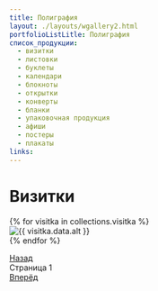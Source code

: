 ```yaml
---
title: Полиграфия
layout: ./layouts/wgallery2.html
portfolioListLitle: Полиграфия
список_продукции:
  - визитки
  - листовки
  - буклеты
  - календари
  - блокноты
  - открытки
  - конверты
  - бланки
  - упаковочная продукция
  - афиши
  - постеры
  - плакаты
links:
---
```


<h1 class="main-title" id="1">Визитки</h1>

<div class="portfolio-works">
<div class="portfolio-works__grid8">
{% for visitka in collections.visitka %}
<div
class="portfolio-works__wrapper"
data-name="{{ visitka.data.name }}"
data-description="{{ visitka.data.description }}"
>
<div class="portfolio-works__img-container">
<img src="{{ visitka.data.img }}" alt="{{ visitka.data.alt }}" class="portfolio-works__img"/>
</div>
</div>
{% endfor %}
</div>
<div class="portfolio-works__description">
<p class="portfolio-works__grid8-description-title"></p>
<p class="portfolio-works__grid8-description-sub"></p>
</div>
</div>
<div class="pagination">
<a href="#1" class="pagination-prev8">Назад</a>
<div class="pagination-page">
Страница <span class="pagination-page-num8">1</span>
</div>
<a href="#1" class="pagination-next8">Вперёд</a>
</div>
